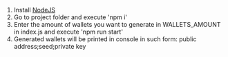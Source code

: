 1. Install [NodeJS](https://nodejs.org/en/download/)
2. Go to project folder and execute 'npm i'
3. Enter the amount of wallets you want to generate in WALLETS_AMOUNT in index.js and execute 'npm run start'
4. Generated wallets will be printed in console in such form: public address;seed;private key
